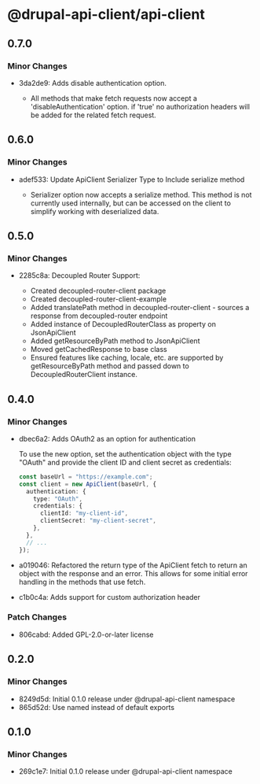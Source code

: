 # @drupal-api-client/api-client

## 0.7.0

### Minor Changes

- 3da2de9: Adds disable authentication option.

  - All methods that make fetch requests now accept a 'disableAuthentication' option.
    if 'true' no authorization headers will be added for the related fetch request.

## 0.6.0

### Minor Changes

- adef533: Update ApiClient Serializer Type to Include serialize method

  - Serializer option now accepts a serialize method. This method
    is not currently used internally, but can be accessed on the
    client to simplify working with deserialized data.

## 0.5.0

### Minor Changes

- 2285c8a: Decoupled Router Support:

  - Created decoupled-router-client package
  - Created decoupled-router-client-example
  - Added translatePath method in decoupled-router-client - sources a response from decoupled-router endpoint
  - Added instance of DecoupledRouterClass as property on JsonApiClient
  - Added getResourceByPath method to JsonApiClient
  - Moved getCachedResponse to base class
  - Ensured features like caching, locale, etc. are supported by getResourceByPath method and passed down to DecoupledRouterClient instance.

## 0.4.0

### Minor Changes

- dbec6a2: Adds OAuth2 as an option for authentication

  To use the new option, set the authentication object with the type "OAuth" and provide the client ID and client secret as credentials:

  ```ts
  const baseUrl = "https://example.com";
  const client = new ApiClient(baseUrl, {
    authentication: {
      type: "OAuth",
      credentials: {
        clientId: "my-client-id",
        clientSecret: "my-client-secret",
      },
    },
    // ...
  });
  ```

- a019046: Refactored the return type of the ApiClient fetch to return an object with the response and an error. This allows for some initial error handling in the methods that use fetch.
- c1b0c4a: Adds support for custom authorization header

### Patch Changes

- 806cabd: Added GPL-2.0-or-later license

## 0.2.0

### Minor Changes

- 8249d5d: Initial 0.1.0 release under @drupal-api-client namespace
- 865d52d: Use named instead of default exports

## 0.1.0

### Minor Changes

- 269c1e7: Initial 0.1.0 release under @drupal-api-client namespace
